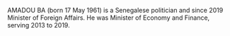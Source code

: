 AMADOU BA (born 17 May 1961) is a Senegalese politician and since 2019 Minister of Foreign Affairs. He was Minister of Economy and Finance, serving 2013 to 2019.
